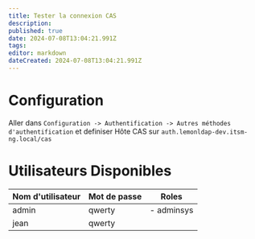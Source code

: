 ```yaml
---
title: Tester la connexion CAS
description: 
published: true
date: 2024-07-08T13:04:21.991Z
tags: 
editor: markdown
dateCreated: 2024-07-08T13:04:21.991Z
---
```


# Configuration
Aller dans `Configuration -> Authentification -> Autres méthodes d'authentification` et definiser Hôte CAS sur `auth.lemonldap-dev.itsm-ng.local/cas`


# Utilisateurs Disponibles
| Nom d'utilisateur | Mot de passe | Roles                 |
|-------------------|--------------|-----------------------|
| admin             | qwerty       | - adminsys						 |
| jean            	| qwerty       | 											 |
